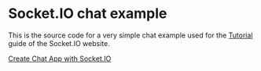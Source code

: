 # Socket.IO chat example

This is the source code for a very simple chat example used for the [Tutorial](https://socket.io/docs/v4/tutorial/introduction) guide of the Socket.IO website.

[Create Chat App with Socket.IO](https://www.sevensquaretech.com/build-chat-app-with-socketio-from-scratch/)
